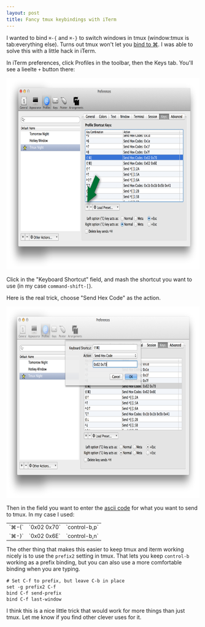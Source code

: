 ```yaml
---
layout: post
title: Fancy tmux keybindings with iTerm
---
```


I wanted to bind `⌘-{` and `⌘-}` to switch windows in tmux (window:tmux is tab:everything else). Turns out tmux won't let you [bind to ⌘](http://superuser.com/a/259622/70029). I was able to solve this with a little hack in iTerm.

In iTerm preferences, click Profiles in the toolbar, then the Keys tab. You'll see a lieelte `+` button there:

<img src="/images/tmux-keybindings-01.png" style="height:500px;" />

Click in the "Keyboard Shortcut" field, and mash the shortcut you want to use (in my case `command-shift-[`).

Here is the real trick, choose "Send Hex Code" as the action.

<img src="/images/tmux-keybindings-02.png" style="height:500px;" />

Then in the field you want to enter the [ascii code](http://www.columbia.edu/kermit/ascii.html) for what you want to send to tmux. In my case I used:

<table>
  <tr>
    <td>`⌘-{`</td>
    <td>`0x02 0x70`</td>
    <td>`control-b,p`</td>
  </tr>
  <tr>
    <td>`⌘-}`</td>
    <td>`0x02 0x6E`</td>
    <td>`control-b,n`</td>
  </tr>
</table>

The other thing that makes this easier to keep tmux and iterm working nicely is to use the `prefix2` setting in tmux. That lets you keep `control-b` working as a prefix binding, but you can also use a more comfortable binding when you are typing.

    # Set C-f to prefix, but leave C-b in place
    set -g prefix2 C-f
    bind C-f send-prefix
    bind C-f last-window

I think this is a nice little trick that would work for more things than just tmux. Let me know if you find other clever uses for it.
